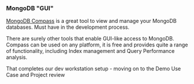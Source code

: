 ### MongoDB "GUI" 

[MongoDB Compass](https://www.mongodb.com/products/compass) is a great tool to view and manage your MongoDB databases. Must have in the development process.

There are surely other tools that enable GUI-like access to MongoDB. Compass can be used on any platform, it is free and provides quite a range of functionality, including Index management and Query Performance analysis.

That completes our dev workstation setup - moving on to the Demo Use Case and Project review